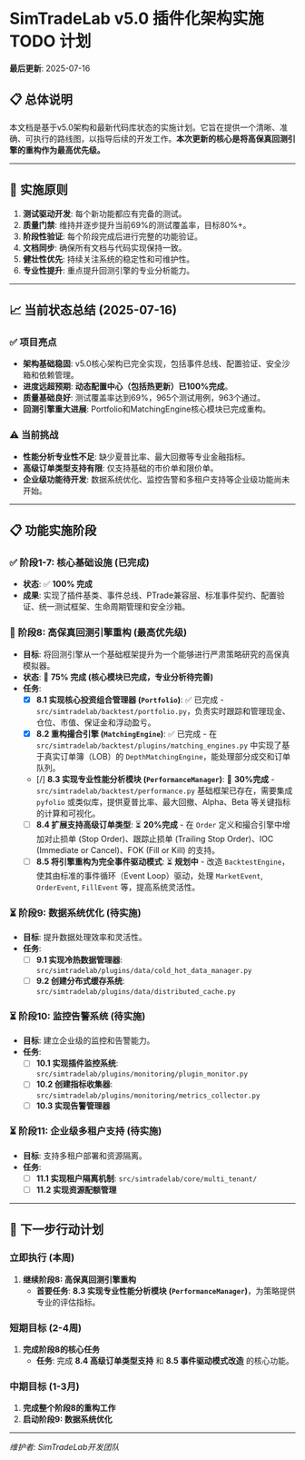 # SimTradeLab v5.0 插件化架构实施 TODO 计划

**最后更新**: 2025-07-16

## 📋 总体说明

本文档是基于v5.0架构和最新代码库状态的实施计划。它旨在提供一个清晰、准确、可执行的路线图，以指导后续的开发工作。**本次更新的核心是将高保真回测引擎的重构作为最高优先级。**

---

## 🎯 实施原则

1.  **测试驱动开发**: 每个新功能都应有完备的测试。
2.  **质量门禁**: 维持并逐步提升当前69%的测试覆盖率，目标80%+。
3.  **阶段性验证**: 每个阶段完成后进行完整的功能验证。
4.  **文档同步**: 确保所有文档与代码实现保持一致。
5.  **健壮性优先**: 持续关注系统的稳定性和可维护性。
6.  **专业性提升**: 重点提升回测引擎的专业分析能力。

---

## 📈 当前状态总结 (2025-07-16)

### ✅ **项目亮点**
- **架构基础稳固**: v5.0核心架构已完全实现，包括事件总线、配置验证、安全沙箱和依赖管理。
- **进度远超预期**: **动态配置中心（包括热更新）已100%完成**。
- **质量基础良好**: 测试覆盖率达到69%，965个测试用例，963个通过。
- **回测引擎重大进展**: Portfolio和MatchingEngine核心模块已完成重构。

### ⚠️ **当前挑战**
- **性能分析专业性不足**: 缺少夏普比率、最大回撤等专业金融指标。
- **高级订单类型支持有限**: 仅支持基础的市价单和限价单。
- **企业级功能待开发**: 数据系统优化、监控告警和多租户支持等企业级功能尚未开始。

---

## 📋 功能实施阶段

### ✅ 阶段1-7: 核心基础设施 (已完成)
- **状态**: ✅ **100% 完成**
- **成果**: 实现了插件基类、事件总线、PTrade兼容层、标准事件契约、配置验证、统一测试框架、生命周期管理和安全沙箱。

### 🚀 **阶段8: 高保真回测引擎重构 (最高优先级)**
- **目标**: 将回测引擎从一个基础框架提升为一个能够进行严肃策略研究的高保真模拟器。
- **状态**: 🚧 **75% 完成 (核心模块已完成，专业分析待完善)**
- **任务**:
    - [x] **8.1 实现核心投资组合管理器 (`Portfolio`)**: ✅ 已完成 - `src/simtradelab/backtest/portfolio.py`，负责实时跟踪和管理现金、仓位、市值、保证金和浮动盈亏。
    - [x] **8.2 重构撮合引擎 (`MatchingEngine`)**: ✅ 已完成 - 在 `src/simtradelab/backtest/plugins/matching_engines.py` 中实现了基于真实订单簿（LOB）的 `DepthMatchingEngine`，能处理部分成交和订单队列。
    - [/] **8.3 实现专业性能分析模块 (`PerformanceManager`)**: 🚧 **30%完成** - `src/simtradelab/backtest/performance.py` 基础框架已存在，需要集成 `pyfolio` 或类似库，提供夏普比率、最大回撤、Alpha、Beta 等关键指标的计算和可视化。
    - [ ] **8.4 扩展支持高级订单类型**: ⏳ **20%完成** - 在 `Order` 定义和撮合引擎中增加对止损单 (Stop Order)、跟踪止损单 (Trailing Stop Order)、IOC (Immediate or Cancel)、FOK (Fill or Kill) 的支持。
    - [ ] **8.5 将引擎重构为完全事件驱动模式**: ⏳ **规划中** - 改造 `BacktestEngine`，使其由标准的事件循环（Event Loop）驱动，处理 `MarketEvent`, `OrderEvent`, `FillEvent` 等，提高系统灵活性。

### ⏳ 阶段9: 数据系统优化 (待实施)
- **目标**: 提升数据处理效率和灵活性。
- **任务**:
    - [ ] **9.1 实现冷热数据管理器**: `src/simtradelab/plugins/data/cold_hot_data_manager.py`
    - [ ] **9.2 创建分布式缓存系统**: `src/simtradelab/plugins/data/distributed_cache.py`

### ⏳ 阶段10: 监控告警系统 (待实施)
- **目标**: 建立企业级的监控和告警能力。
- **任务**:
    - [ ] **10.1 实现插件监控系统**: `src/simtradelab/plugins/monitoring/plugin_monitor.py`
    - [ ] **10.2 创建指标收集器**: `src/simtradelab/plugins/monitoring/metrics_collector.py`
    - [ ] **10.3 实现告警管理器**

### ⏳ 阶段11: 企业级多租户支持 (待实施)
- **目标**: 支持多租户部署和资源隔离。
- **任务**:
    - [ ] **11.1 实现租户隔离机制**: `src/simtradelab/core/multi_tenant/`
    - [ ] **11.2 实现资源配额管理**

---

## 🎯 下一步行动计划

### **立即执行 (本周)**
1.  **继续阶段8: 高保真回测引擎重构**
    - **首要任务**: **8.3 实现专业性能分析模块 (`PerformanceManager`)**，为策略提供专业的评估指标。

### **短期目标 (2-4周)**
1.  **完成阶段8的核心任务**
    - **任务**: 完成 **8.4 高级订单类型支持** 和 **8.5 事件驱动模式改造** 的核心功能。

### **中期目标 (1-3月)**
1.  **完成整个阶段8的重构工作**
2.  **启动阶段9: 数据系统优化**

---

*维护者: SimTradeLab开发团队*
